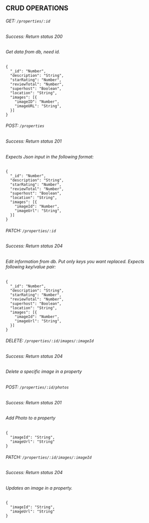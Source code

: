 ## CRUD OPERATIONS

###### GET: `/properties/:id`
###### Success: Return status 200
###### Get data from db, need id.
```
{
  "_id": "Number",
  "description": "String",
  "starRating": "Number",
  "reviewTotal": "Number",
  "superhost": "Boolean",
  "location": "String",
  "images": [{
    "imageID": "Number",
    "imageURL": "String",
  }]
}

```

###### POST: `/properties`
###### Success: Return status 201
###### Expects Json input in the following format:
```
{
  "_id": "Number",
  "description": "String",
  "starRating": "Number",
  "reviewTotal": "Number",
  "superhost": "Boolean",
  "location": "String",
  "images": [{
    "imageId": "Number",
    "imageUrl": "String",
  }]
}
```

###### PATCH: `/properties/:id`
###### Success: Return status 204
###### Edit information from db. Put only keys you want replaced. Expects following key/value pair:
```
{
  "_id": "Number",
  "description": "String",
  "starRating": "Number",
  "reviewTotal": "Number",
  "superhost": "Boolean",
  "location": "String",
  "images": [{
    "imageId": "Number",
    "imageUrl": "String",
  }]
}
```

###### DELETE: `/properties/:id/images/:imageId`
###### Success: Return status 204
###### Delete a specific image in a property


###### POST: `/properties/:id/photos`
###### Success: Return status 201
###### Add Photo to a property

```
{
  "imageId": "String",
  "imageUrl": "String"
}
```

###### PATCH: `/properties/:id/images/:imageId`
###### Success: Return status 204
###### Updates an image in a property.
```
{
  "imageId": "String",
  "imageUrl": "String"
}
```
